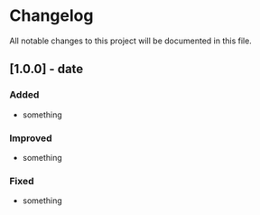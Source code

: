 # Changelog

All notable changes to this project will be documented in this file.

## [1.0.0] - date


### Added
- something

### Improved
- something

### Fixed
- something